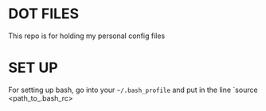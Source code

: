 # DOT FILES
This repo is for holding my personal config files

# SET UP
For setting up bash, go into your `~/.bash_profile` and put in the line `source <path_to_.bash_rc>
